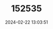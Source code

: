 ---
title: "152535"
category: "Sclerocactus brevihamatus"
draft: false
date: 2024-02-22 13:03:51
languages:
  English: ["Shorthook Fishhook Cactus", "Engelmann's Fishhook Cactus"]
---